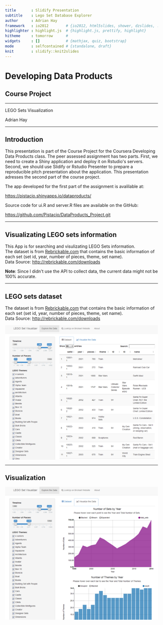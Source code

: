 ```yaml
---
title       : Slidify Presentation
subtitle    : Lego Set Database Explorer
author      : Adrian Hay
framework   : io2012        # {io2012, html5slides, shower, dzslides, ...}
highlighter : highlight.js  # {highlight.js, prettify, highlight}
hitheme     : tomorrow      # 
widgets     : []            # {mathjax, quiz, bootstrap}
mode        : selfcontained # {standalone, draft}
knit        : slidify::knit2slides
---
```


<style>
.reveal h1 {
    font-size: 2em;
    color: #fff7e6;
    text-align: left;
    padding-bottom: 10px;
    font-family: Impact, sans-serif;
}

.reveal h2 {
    font-size: 1.5em;
    color: #fff7e6;
    text-align: left;
    padding-bottom: 10px;
    font-family: Impact, sans-serif;
}

.reveal p {
    font-size: 0.75em;
    color: #fff7e6;
    text-align: left;
    padding-bottom: 10px;
    font-family: Verdana, sans-serif;
}


</style>


# Developing Data Products
## Course Project
-------------------------------------


LEGO Sets Visualization




Adrian Hay

---

## Introduction

This presentation is part of the Course Project for the Coursera Developing Data Products class. The peer assessed assignment has two parts. First, we need to create a Shiny application and deploy it on Rstudio's servers. Second, we should use Slidify or Rstudio Presenter to prepare a reproducible pitch presentation about the application. This presentation adresses the second part of the course project.

The app developed for the first part of the assignment is avalilable at:

https://pistacio.shinyapps.io/dataproducts/

Source code for ui.R and server.R files are available on the GitHub:

https://github.com/Pistacio/DataProducts_Project.git


---

## Visualizating LEGO sets information

This App is for searching and visulizating LEGO Sets information.    
The dataset is from [Rebrickable.com](http://rebrickable.com/) that contains the basic information of each set (set id, year, number of pieces, theme, set name).  
Data Source: http://rebrickable.com/downloads  

**Note**: Since I didn't use the API to collect data, the current data might not be 100% accurate. 


---


## LEGO sets dataset

The dataset is from [Rebrickable.com](http://rebrickable.com/) that contains the basic information of each set (set id, year, number of pieces, theme, set name).  
Data Source: http://rebrickable.com/downloads 

![width](pic11.png) 

--- 

## Visualization 


![width](pic22.png) 

